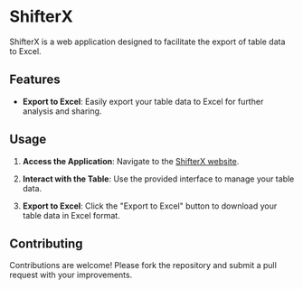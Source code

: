 # ShifterX

ShifterX is a web application designed to facilitate the export of table data to Excel.

## Features

- **Export to Excel**: Easily export your table data to Excel for further analysis and sharing.

## Usage

1. **Access the Application**: Navigate to the [ShifterX website](https://kostassliazas.github.io/shifter/).

2. **Interact with the Table**: Use the provided interface to manage your table data.

3. **Export to Excel**: Click the "Export to Excel" button to download your table data in Excel format.

## Contributing

Contributions are welcome! Please fork the repository and submit a pull request with your improvements.
